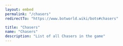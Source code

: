 ```yaml
---
layout: embed
permalink: "/chasers"
redirectTo: "https://www.botworld.wiki/bots#chasers"

title: "Chasers"
name: "Chasers"
description: "List of all Chasers in the game"
---
```



